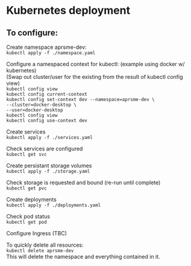 # Kubernetes deployment

## To configure:

Create namespace aprsme-dev:  
`kubectl apply -f ./namespace.yaml`

Configure a namespaced context for kubectl: (example using docker w/ kubernetes)  
(Swap out cluster/user for the existing from the result of kubectl config view)  
`kubectl config view`  
`kubectl config current-context`  
`kubectl config set-context dev --namespace=aprsme-dev \`  
`--cluster=docker-desktop \`  
`--user=docker-desktop`  
`kubectl config view`  
`kubectl config use-context dev`

Create services  
`kubectl apply -f ./services.yaml`

Check services are configured  
`kubectl get svc`

Create persistant storage volumes  
`kubectl apply -f ./storage.yaml`

Check storage is requested and bound (re-run until complete)  
`kubectl get pvc`

Create deployments  
`kubectl apply -f ./deployments.yaml`

Check pod status  
`kubectl get pod`

Configure Ingress (TBC)


To quickly delete all resources:  
`kubectl delete aprsme-dev`  
This will delete the namespace and everything contained in it.